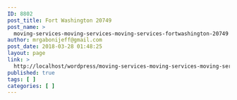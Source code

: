 ```yaml
---
ID: 8802
post_title: Fort Washington 20749
post_name: >
  moving-services-moving-services-moving-services-fortwashington-20749
author: mrgabonijeff@gmail.com
post_date: 2018-03-28 01:48:25
layout: page
link: >
  http://localhost/wordpress/moving-services-moving-services-moving-services-fortwashington-20749/
published: true
tags: [ ]
categories: [ ]
---
```

